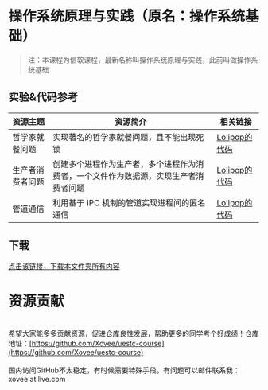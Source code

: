 # 操作系统原理与实践（原名：操作系统基础）

> 注：本课程为信软课程，最新名称叫操作系统原理与实践，此前叫做操作系统基础

## 实验&代码参考

资源主题|资源简介|相关链接
---|---|---
哲学家就餐问题|实现著名的哲学家就餐问题，且不能出现死锁|[Lolipop的代码](https://github.com/LolipopJ/coursework-repo/blob/master/c-OperatingSystemBasics/philosopher.c)
生产者消费者问题|创建多个进程作为生产者，多个进程作为消费者，一个文件作为数据源，实现生产者消费者问题|[Lolipop的代码](https://github.com/LolipopJ/coursework-repo/blob/master/c-OperatingSystemBasics/producer-consumer.c)
管道通信|利用基于 IPC 机制的管道实现进程间的匿名通信|[Lolipop的代码](https://github.com/LolipopJ/coursework-repo/blob/master/c-OperatingSystemBasics/pipe.c)

## 下载

[点击该链接，下载本文件夹所有内容](https://xovee.github.io/gitzip/?https://github.com/Xovee/uestc-course/tree/main/课程目录/操作系统原理与实践)
<br><h1>资源贡献</h1><br>希望大家能多多贡献资源，促进仓库良性发展，帮助更多的同学考个好成绩！仓库地址：[https://github.com/Xovee/uestc-course](https://github.com/Xovee/uestc-course)<br><br>国内访问GitHub不太稳定，有时候需要特殊手段。有问题可以邮件联系我：xovee at live.com
